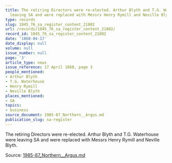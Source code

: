 ```yaml
---
title: The retiring Directors were re-elected. Arthur Blyth and T.G. Waterhouse were
  leaving SA and were replaced with Messrs Henry Rymill and Neville Blyth.
type: records
slug: 1845_76_sa_register_content_21802
url: /records/1845_76_sa_register_content_21802/
record_id: 1845_76_sa_register_content_21802
date: '1868-04-17'
date_display: null
volume: null
issue_number: null
page: '3'
article_type: news
issue_reference: 17 April 1868, page 3
people_mentioned:
- Arthur Blyth
- T.G. Waterhouse
- Henry Rymill
- Neville Blyth
places_mentioned:
- SA
topics:
- business
source_document: 1985-87_Northern__Argus.md
publication_slug: sa-register
---
```


The retiring Directors were re-elected.  Arthur Blyth and T.G. Waterhouse were leaving SA and were replaced with Messrs Henry Rymill and Neville Blyth.

Source: [1985-87_Northern__Argus.md](/downloads/markdown/1985-87_Northern__Argus.md)
